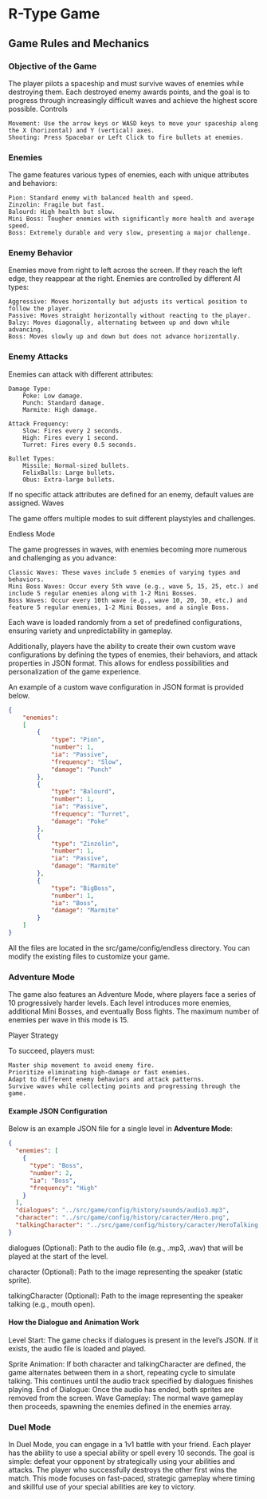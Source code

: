 # R-Type Game

## Game Rules and Mechanics

### Objective of the Game

The player pilots a spaceship and must survive waves of enemies while destroying them. Each destroyed enemy awards points, and the goal is to progress through increasingly difficult waves and achieve the highest score possible.
Controls

    Movement: Use the arrow keys or WASD keys to move your spaceship along the X (horizontal) and Y (vertical) axes.
    Shooting: Press Spacebar or Left Click to fire bullets at enemies.

### Enemies

The game features various types of enemies, each with unique attributes and behaviors:

    Pion: Standard enemy with balanced health and speed.
    Zinzolin: Fragile but fast.
    Balourd: High health but slow.
    Mini Boss: Tougher enemies with significantly more health and average speed.
    Boss: Extremely durable and very slow, presenting a major challenge.

### Enemy Behavior

Enemies move from right to left across the screen. If they reach the left edge, they reappear at the right. Enemies are controlled by different AI types:

    Aggressive: Moves horizontally but adjusts its vertical position to follow the player.
    Passive: Moves straight horizontally without reacting to the player.
    Balzy: Moves diagonally, alternating between up and down while advancing.
    Boss: Moves slowly up and down but does not advance horizontally.

### Enemy Attacks

Enemies can attack with different attributes:

    Damage Type:
        Poke: Low damage.
        Punch: Standard damage.
        Marmite: High damage.

    Attack Frequency:
        Slow: Fires every 2 seconds.
        High: Fires every 1 second.
        Turret: Fires every 0.5 seconds.

    Bullet Types:
        Missile: Normal-sized bullets.
        FelixBalls: Large bullets.
        Obus: Extra-large bullets.

If no specific attack attributes are defined for an enemy, default values are assigned.
Waves

The game offers multiple modes to suit different playstyles and challenges.

Endless Mode

The game progresses in waves, with enemies becoming more numerous and challenging as you advance:

    Classic Waves: These waves include 5 enemies of varying types and behaviors.
    Mini Boss Waves: Occur every 5th wave (e.g., wave 5, 15, 25, etc.) and include 5 regular enemies along with 1-2 Mini Bosses.
    Boss Waves: Occur every 10th wave (e.g., wave 10, 20, 30, etc.) and feature 5 regular enemies, 1-2 Mini Bosses, and a single Boss.

Each wave is loaded randomly from a set of predefined configurations, ensuring variety and unpredictability in gameplay.

Additionally, players have the ability to create their own custom wave configurations by defining the types of enemies, their behaviors, and attack properties in JSON format. This allows for endless possibilities and personalization of the game experience.

An example of a custom wave configuration in JSON format is provided below.

```json
{
    "enemies":
    [
        {
            "type": "Pion",
            "number": 1,
            "ia": "Passive",
            "frequency": "Slow",
            "damage": "Punch"
        },
        {
            "type": "Balourd",
            "number": 1,
            "ia": "Passive",
            "frequency": "Turret",
            "damage": "Poke"
        },
        {
            "type": "Zinzolin",
            "number": 1,
            "ia": "Passive",
            "damage": "Marmite"
        },
        {
            "type": "BigBoss",
            "number": 1,
            "ia": "Boss",
            "damage": "Marmite"
        }
    ]
}
```

All the files are located in the src/game/config/endless directory. You can modify the existing files to customize your game.

### Adventure Mode

The game also features an Adventure Mode, where players face a series of 10 progressively harder levels. Each level introduces more enemies, additional Mini Bosses, and eventually Boss fights. The maximum number of enemies per wave in this mode is 15.

Player Strategy

To succeed, players must:

    Master ship movement to avoid enemy fire.
    Prioritize eliminating high-damage or fast enemies.
    Adapt to different enemy behaviors and attack patterns.
    Survive waves while collecting points and progressing through the game.

#### Example JSON Configuration


Below is an example JSON file for a single level in **Adventure Mode**:

```json
{
  "enemies": [
    {
      "type": "Boss",
      "number": 2,
      "ia": "Boss",
      "frequency": "High"
    }
  ],
  "dialogues": "../src/game/config/history/sounds/audio3.mp3",
  "character": "../src/game/config/history/caracter/Hero.png",
  "talkingCharacter": "../src/game/config/history/caracter/HeroTalking.png"
}
```
dialogues (Optional): Path to the audio file (e.g., .mp3, .wav) that will be played at the start of the level.

character (Optional): Path to the image representing the speaker (static sprite).

talkingCharacter (Optional): Path to the image representing the speaker talking (e.g., mouth open).

#### How the Dialogue and Animation Work

Level Start: The game checks if dialogues is present in the level’s JSON. If it exists, the audio file is loaded and played.

Sprite Animation:
If both character and talkingCharacter are defined, the game alternates between them in a short, repeating cycle to simulate talking.
This continues until the audio track specified by dialogues finishes playing.
End of Dialogue: Once the audio has ended, both sprites are removed from the screen.
Wave Gameplay: The normal wave gameplay then proceeds, spawning the enemies defined in the enemies array.

### Duel Mode

In Duel Mode, you can engage in a 1v1 battle with your friend. Each player has the ability to use a special ability or spell every 10 seconds. The goal is simple: defeat your opponent by strategically using your abilities and attacks. The player who successfully destroys the other first wins the match. This mode focuses on fast-paced, strategic gameplay where timing and skillful use of your special abilities are key to victory.